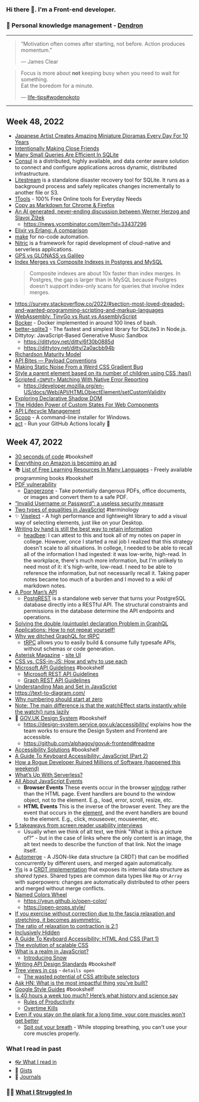 ### Hi there 👋. I'm a Front-end developer.
### 🌱 Personal knowledge management - [Dendron](https://luke-snaw.github.io/)

---

> “Motivation often comes after starting, not before. Action produces momentum.”
>
> — James Clear

> Focus is more about **not** keeping busy when you need to wait for something.  
> Eat the boredom for a minute.
>
> — [life-tips#wodenokoto](https://luke-snaw.github.io/notes/ettkt3iClONnxpbGwBVLl/#wodenokoto)

---

## Week 48, 2022

- [Japanese Artist Creates Amazing Miniature Dioramas Every Day For 10 Years](https://digitalsynopsis.com/design/miniature-dioramas/)
- [Intentionally Making Close Friends](https://www.neelnanda.io/blog/43-making-friends)
- [Many Small Queries Are Efficient In SQLite](https://www.sqlite.org/np1queryprob.html)
- [Consul](https://github.com/hashicorp/consul) is a distributed, highly available, and data center aware solution to connect and configure applications across dynamic, distributed infrastructure.
- [Litestream](https://github.com/benbjohnson/litestream) is a standalone disaster recovery tool for SQLite. It runs as a background process and safely replicates changes incrementally to another file or S3.
- [1Tools](https://1tools.co/) - 100% Free Online tools for Everyday Needs
- [Copy as Markdown for Chrome & Firefox](https://github.com/yorkxin/copy-as-markdown)
- [An AI generated, never-ending discussion between Werner Herzog and Slavoj ŽIžek](https://infiniteconversation.com/)
  - https://news.ycombinator.com/item?id=33437296
- [Elixir vs Erlang: A comparison](https://devathon.com/blog/elixir-vs-erlang-programming-language/)
- [make](https://www.make.com/en) for no-code automation.
- [Nitric](https://github.com/nitrictech/nitric) is a framework for rapid development of cloud-native and serverless applications.
- [GPS vs GLONASS vs Galileo](https://www.gpsrchive.com/Shared/Satellites/GPS%20vs%20GLONASS%20vs%20Galileo.html)
- [Index Merges vs Composite Indexes in Postgres and MySQL](https://sirupsen.com/index-merges)
  > Composite indexes are about 10x faster than index merges. In Postgres, the gap is larger than in MySQL because Postgres doesn't support index-only scans for queries that involve index merges.
- https://survey.stackoverflow.co/2022/#section-most-loved-dreaded-and-wanted-programming-scripting-and-markup-languages
- [WebAssembly: TinyGo vs Rust vs AssemblyScript](https://ecostack.dev/posts/wasm-tinygo-vs-rust-vs-assemblyscript/)
- [Bocker](https://github.com/p8952/bocker) - Docker implemented in around 100 lines of bash.
- [better-sqlite3](https://github.com/WiseLibs/better-sqlite3) - The fastest and simplest library for SQLite3 in Node.js.
- Dittytoy: JavaScript-Based Generative Music Sandbox
  - https://dittytoy.net/ditty/6f30b0885d
  - https://dittytoy.net/ditty/2a0acbb94b
- [Richardson Maturity Model](https://restfulapi.net/richardson-maturity-model/)
- [API Bites — Payload Conventions](https://medium.com/@trgoodwill/api-bites-payload-conventions-76ffde7f5eb2)
- [Making Static Noise From a Weird CSS Gradient Bug](https://css-tricks.com/making-static-noise-from-a-weird-css-gradient-bug/)
- [Style a parent element based on its number of children using CSS :has()](https://www.bram.us/2022/11/17/style-a-parent-element-based-on-its-number-of-children-using-css-has/)
- [Scripted `<INPUT>` Matching With Native Error Reporting](https://medium.com/codex/scripted-input-matching-with-native-error-reporting-8287dd7ac40a)
  - https://developer.mozilla.org/en-US/docs/Web/API/HTMLObjectElement/setCustomValidity
- [Exploring Declarative Shadow DOM](https://www.wiktorwisniewski.dev/blog/exploring-declarative-shadow-dom)
- [The Hidden Power of Custom States For Web Components](https://itnext.io/the-hidden-power-of-custom-states-for-web-components-dcae5b048e20)
- [API Lifecycle Management](https://medium.com/@trgoodwill/api-lifecycle-management-9fb0caaa41de)
- [Scoop](https://github.com/ScoopInstaller/Scoop) - A command-line installer for Windows.
- [act](https://github.com/nektos/act) - Run your GitHub Actions locally 🚀

## Week 47, 2022

- [30 seconds of code](https://github.com/30-seconds/30-seconds-of-code) #bookshelf
- [Everything on Amazon is becoming an ad](https://www.washingtonpost.com/technology/interactive/2022/amazon-shopping-ads/)
- 📚 [List of Free Learning Resources In Many Languages](https://github.com/EbookFoundation/free-programming-books) - Freely available programming books #bookshelf
- [PDF vulnerability](https://news.ycombinator.com/item?id=33732763)
  - [Dangerzone](https://github.com/freedomofpress/dangerzone) - Take potentially dangerous PDFs, office documents, or images and convert them to a safe PDF.
- [“Invalid Username or Password”: a useless security measure](https://kevin.burke.dev/kevin/invalid-username-or-password-useless/)
- [Two types of equalities in JavaScript](https://www.syncfusion.com/blogs/post/5-different-ways-to-deep-compare-javascript-objects.aspx#:~:text=Two%20types%20of%20equalities%20in%20JavaScript) #terminology
- ✨ [Viselect](https://github.com/Simonwep/selection) - A high performance and lightweight library to add a visual way of selecting elements, just like on your Desktop.
- [Writing by hand is still the best way to retain information](https://stackoverflow.blog/2022/11/23/why-writing-by-hand-is-still-the-best-way-to-retain-information/)
  - [headbee](https://news.ycombinator.com/item?id=33721068): I can attest to this and took all of my notes on paper in college. However, once I started a real job I realized that this strategy doesn't scale to all situations. In college, I needed to be able to recall all of the information I had ingested: it was low-write, high-read. In the workplace, there's much more information, but I'm unlikely to need most of it: it's high-write, low-read. I need to be able to reference the information, but not necessarily recall it. Taking paper notes became too much of a burden and I moved to a wiki of markdown notes.
- [A Poor Man’s API](https://dzone.com/articles/a-poor-mans-api)
  - [PostgREST](https://postgrest.org/en/stable/index.html) is a standalone web server that turns your PostgreSQL database directly into a RESTful API. The structural constraints and permissions in the database determine the API endpoints and operations.
- [Solving the double (quintuple) declaration Problem in GraphQL Applications: How to not repeat yourself!](https://wundergraph.com/blog/solving_the_double_quintuple_declaration_problem_in_graphql_applications_how_to_not_repeat_yourself)
- [Why we ditched GraphQL for tRPC](https://echobind.com/post/why-we-ditched-graphql-for-trpc/)
  - [tRPC](https://github.com/trpc/trpc) allows you to easily build & consume fully typesafe APIs, without schemas or code generation.
- [Asterisk Magazine](https://asteriskmag.com/) - [site UI](https://luke-snaw.github.io/notes/moi1qs3lz3lg69m5f5fw8xz/#asterisk-magazine)
- [CSS vs. CSS-in-JS: How and why to use each](https://blog.logrocket.com/css-vs-css-in-js/)
- [Microsoft API Guidelines](https://github.com/microsoft/api-guidelines) #bookshelf
  - [Microsoft REST API Guidelines](https://github.com/microsoft/api-guidelines/blob/vNext/Guidelines.md)
  - [Graph REST API Guidelines](https://github.com/microsoft/api-guidelines/blob/vNext/graph/GuidelinesGraph.md)
- [Understanding Map and Set in JavaScript](https://www.taniarascia.com/understanding-map-and-set-javascript/)
- https://text-to-diagram.com/
- [Why numbering should start at zero](https://www.cs.utexas.edu/users/EWD/transcriptions/EWD08xx/EWD831.html)
- [Note: The main difference is that the watchEffect starts instantly while the watch() runs lazily](<https://www.syncfusion.com/blogs/post/vue-composition-api-vs-react-hooks.aspx#:~:text=Note%3A%20The%20main%20difference%20is%20that%20the%20watchEffect%20starts%20instantly%20while%20the%20watch()%20runs%20lazily>)
- 👑 [GOV.UK Design System](https://design-system.service.gov.uk/) #bookshelf
  - https://design-system.service.gov.uk/accessibility/ explains how the team works to ensure the Design System and Frontend are accessible.
  - https://github.com/alphagov/govuk-frontend#readme
- [Accessibility Solutions](https://a11y-solutions.stevenwoodson.com/) #bookshelf
- [A Guide To Keyboard Accessibility: JavaScript (Part 2)](https://www.smashingmagazine.com/2022/11/guide-keyboard-accessibility-javascript-part2/)
- [How a Rogue Developer Ruined Millions of Software (happened this weekend)](https://medium.com/@anthonyjdella/how-a-rogue-developer-ruined-millions-of-software-happened-this-weekend-8602af1f8e07)
- [What’s Up With Serverless?](https://medium.com/javascript-scene/whats-up-with-serverless-1b9bfa80f21f)
- [All About JavaScript Events](https://blog.openreplay.com/all-about-javascript-events/)
  - **Browser Events** These events occur in the browser [window](https://developer.mozilla.org/en-US/docs/Web/API/Window) rather than the HTML page. Event handlers are bound to the window object, not to the element. E.g., load, error, scroll, resize, etc.
  - **HTML Events** This is the inverse of the browser event. They are the event that occurs in the [element](https://developer.mozilla.org/en-US/docs/Web/API/Element), and the event handlers are bound to the element. E.g., click, mouseover, mouseenter, etc.
- [5 takeaways from screen reader usability interviews](https://jessbudd.com/blog/screen-reader-usability-testing-observations/)
  - Usually when we think of alt text, we think "What is this a picture of?" - but in the case of links where the only content is an image, the alt text needs to describe the function of that link. Not the image itself.
- [Automerge](https://github.com/automerge/automerge) - A JSON-like data structure (a CRDT) that can be modified concurrently by different users, and merged again automatically.
- [Yjs](https://github.com/yjs/yjs) is a [CRDT implementation](https://github.com/yjs/yjs#Yjs-CRDT-Algorithm) that exposes its internal data structure as _shared types_. Shared types are common data types like `Map` or `Array` with superpowers: changes are automatically distributed to other peers and merged without merge conflicts.
- [Named Colors Wheel](https://arantius.github.io/web-color-wheel/)
  - https://yeun.github.io/open-color/
  - https://open-props.style/
- [If you exercise without correction due to the fascia relaxation and stretching, it becomes asymmetric.](https://youtu.be/YWEeAqrECqI?t=885)
- [The ratio of relaxation to contraction is 2:1](https://youtu.be/qYCueSueEmY?t=527)
- [Inclusively Hidden](https://www.scottohara.me/blog/2017/04/14/inclusively-hidden.html)
- [A Guide To Keyboard Accessibility: HTML And CSS (Part 1)](https://www.smashingmagazine.com/2022/11/guide-keyboard-accessibility-html-css-part1/)
- [The evolution of scalable CSS](https://frontendmastery.com/posts/the-evolution-of-scalable-css/)
- [What is a realm in JavaScript?](https://weizman.github.io/page-what-is-a-realm-in-js/)
  - [Introducing Snow](https://github.com/lavamoat/snow/wiki/Introducing-Snow)
- [Writing API Design Standards](https://medium.com/@trgoodwill/writing-api-design-standards-84cb7cbb3fd7/) #bookshelf
- [Tree views in css](https://iamkate.com/code/tree-views/) - `details open`
  - [The wasted potential of CSS attribute selectors](https://elisehe.in/2022/10/16/attribute-selectors)
- [Ask HN: What is the most impactful thing you've built?](https://news.ycombinator.com/item?id=33659852)
- [Google Style Guides](https://google.github.io/styleguide/) #bookshelf
- [Is 40 hours a week too much? Here’s what history and science say](https://www.okta.com/au/identity-101/40-hour-work-week/)
  - [Rules of Productivity](http://blog.approache.com/2010/11/rules-of-productivity.html)
  - [Overtime Kills](https://www.7pace.com/blog/overtime-kills)
- [Even if you stay on the plank for a long time, your core muscles won't get better](https://www.youtube.com/watch?v=n4eLwAgf_ps)
  - [Spit out your breath](https://youtu.be/n4eLwAgf_ps?t=397) - While stopping breathing, you can't use your core muscles properly.

### What I read in past

- [👓 What I read in](https://luke-snaw.github.io/notes/t9eilmx27nd8ytoelbm5v10/)
- 📝 [Gists](https://gist.github.com/Luke-SNAW)
- 📜 [Journals](https://luke-snaw.github.io/Luke-SNAW__netlify-CMS.github.io/)

### 🧗‍♂️ [What I Struggled In](https://luke-snaw.github.io/notes/6645fjtiqxtko03nuccgjj2/)
<!--
**Luke-SNAW/Luke-SNAW** is a ✨ _special_ ✨ repository because its `README.md` (this file) appears on your GitHub profile.

Here are some ideas to get you started:

- 🔭 I’m currently working on ...
- 🌱 I’m currently learning ...
- 👯 I’m looking to collaborate on ...
- 🤔 I’m looking for help with ...
- 💬 Ask me about ...
- 📫 How to reach me: ...
- 😄 Pronouns: ...
- ⚡ Fun fact: ...
-->
